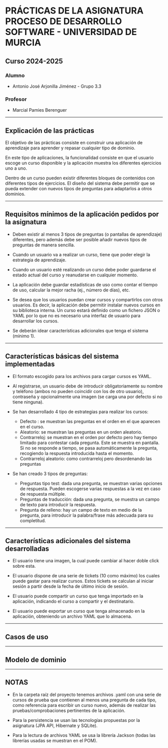 # PRÁCTICAS DE LA ASIGNATURA PROCESO DE DESARROLLO SOFTWARE - UNIVERSIDAD DE MURCIA
## Curso 2024-2025

### Alumno
- Antonio José Arjonilla Jiménez - Grupo 3.3

### Profesor
- Marcial Pamies Berenguer

---
## Explicación de las prácticas
El objetivo de las prácticas consiste en construir una aplicación de aprendizaje para aprender y repasar cualquier tipo de dominio.

En este tipo de aplicaciones, la funcionalidad consiste en que el usuario escoge un curso disponible y la aplicación muestra los
diferentes ejercicios uno a uno.

Dentro de un curso pueden existir diferentes bloques de contenidos con diferentes tipos de ejercicios.
El diseño del sistema debe permitir que se pueda extender con nuevos tipos de preguntas para adaptarlos a otros dominios.

---
## Requisitos mínimos de la aplicación pedidos por la asignatura

- Deben existir al menos 3 tipos de preguntas (o pantallas de aprendizaje) diferentes, pero
además debe ser posible añadir nuevos tipos de preguntas de manera sencilla.

- Cuando un usuario va a realizar un curso, tiene que poder elegir la estrategia de aprendizaje.
  
- Cuando un usuario esté realizando un curso debe poder guardarse el estado actual del curso y
reanudarse en cualquier momento.

- La aplicación debe guardar estadísticas de uso como contar el tiempo de uso, calcular la mejor
racha (ej., número de días), etc.

- Se desea que los usuarios puedan crear cursos y compartirlos con otros usuarios. Es decir, la
aplicación debe permitir instalar nuevos cursos en su biblioteca interna. Un curso estará
definido como un fichero JSON o YAML por lo que no es necesario una interfaz de usuario
para desarrollar los cursos.

- Se deberán idear características adicionales que tenga el sistema (mínimo 1).
---
## Características básicas del sistema implementadas
- El formato escogido para los archivos para cargar cursos es YAML.

- Al registrarse, un usuario debe de introducir obligatoriamente su nombre y teléfono (ambos no pueden coincidir con los de otro usuario), contraseña y opcionalmente una imagen (se carga una por defecto si no tiene ninguna).

- Se han desarrollado 4 tipo de estrategias para realizar los cursos:
  - Defecto : se muestran las preguntas en el orden en el que aparecen en el curso.
  - Aleatorio: se muestran las preguntas en un orden aleatorio.
  - Contrarreloj: se muestran en el orden por defecto pero hay tiempo limitado para contestar cada pregunta. Este se muestra en pantalla. Si no se responde a tiempo, se pasa automáticamente la pregunta, recogiendo la respuesta introducida hasta el momento.
  - Contrarreloj aleatorio: como contrarreloj pero desordenando las preguntas

- Se han creado 3 tipos de preguntas:
  - Preguntas tipo test: dada una pregunta, se muestran varias opciones de respuesta. Pueden escogerse varias respuestas a la vez en caso de respuesta múltiple.
  - Preguntas de traducción: dada una pregunta, se muestra un campo de texto para introducir la respuesta.
  - Pregunta de relleno: hay un campo de texto en medio de la pregunta, para introducir la palabra/frase más adecuada para su completitud. 
---
## Características adicionales del sistema desarrolladas

- El usuario tiene una imagen, la cual puede cambiar al hacer doble click sobre esta.

- El usuario dispone de una serie de tickets (10 como máximo) los cuales puede gastar para realizar cursos.
Estos tickets se calculan al iniciar sesión a partir desde la fecha de último inicio de sesión.

- El usuario puede compartir un curso que tenga importado en la aplicación, indicando el curso a compartir y el destinatario.

- El usuario puede exportar un curso que tenga almacenado en la aplicación, obteniendo un archivo YAML que lo almacena.
---
## Casos de uso

---
## Modelo de dominio

---
## NOTAS

- En la carpeta raíz del proyecto tenemos archivos .yaml con una serie de cursos de prueba que contienen al menos una pregunta de cada tipo,
  como referencia para escribir un curso nuevo, además de realizar las pruebas/comprobaciones pertinentes de la aplicación.
  
- Para la persistencia se usan las tecnologías propuestas por la asignatura (JPA API, Hibernate y SQLite).

- Para la lectura de archivos YAML se usa la librería Jackson (todas las librerías usadas se muestran en el POM).
